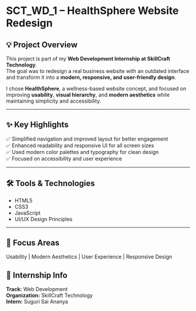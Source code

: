 # SCT_WD_1 – HealthSphere Website Redesign  

## 💡 Project Overview  
This project is part of my **Web Development Internship at SkillCraft Technology**.  
The goal was to redesign a real business website with an outdated interface and transform it into a **modern, responsive, and user-friendly design**.  

I chose **HealthSphere**, a wellness-based website concept, and focused on improving **usability**, **visual hierarchy**, and **modern aesthetics** while maintaining simplicity and accessibility.  

---

## ✨ Key Highlights  
✅ Simplified navigation and improved layout for better engagement  
✅ Enhanced readability and responsive UI for all screen sizes  
✅ Used modern color palettes and typography for clean design  
✅ Focused on accessibility and user experience  

---

## 🛠️ Tools & Technologies  
- HTML5  
- CSS3  
- JavaScript  
- UI/UX Design Principles  

---

## 🎯 Focus Areas  
Usability | Modern Aesthetics | User Experience | Responsive Design  


## 📢 Internship Info  
**Track:** Web Development  
**Organization:** SkillCraft Technology  
**Intern:** Suguri Sai Ananya  
